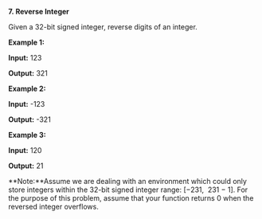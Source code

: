 **7. Reverse Integer**

Given a 32-bit signed integer, reverse digits of an integer.

**Example 1:**

**Input:** 123

**Output:** 321

**Example 2:**

**Input:** -123

**Output:** -321

**Example 3:**

**Input:** 120

**Output:** 21

**Note:**Assume we are dealing with an environment which could only store integers within the 32-bit signed integer range: [−231,  231 − 1]. For the purpose of this problem, assume that your function returns 0 when the reversed integer overflows.
